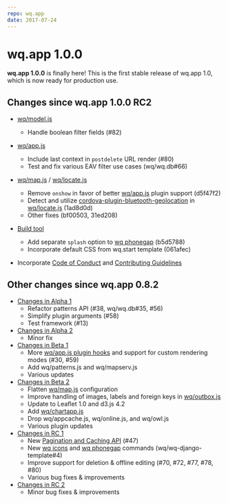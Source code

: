 ```yaml
---
repo: wq.app
date: 2017-07-24
---
```


# wq.app 1.0.0

**wq.app 1.0.0** is finally here!  This is the first stable release of wq.app 1.0, which is now ready for production use. 

## Changes since wq.app 1.0.0 RC2

* [wq/model.js](../@wq/model.md)
  * Handle boolean filter fields (#82)
* [wq/app.js](../@wq/app.md)
  * Include last context in `postdelete` URL render (#80)
  * Test and fix various EAV filter use cases (wq/wq.db#66)
* [wq/map.js](../@wq/map.md) / [wq/locate.js](../inputs/Geo.md)
  * Remove `onshow` in favor of better [wq/app.js](../@wq/app.md) plugin support (d5f47f2)
  * Detect and utilize [cordova-plugin-bluetooth-geolocation](https://github.com/heigeo/cordova-plugin-bluetooth-geolocation) in [wq/locate.js](../inputs/Geo.md) (1ad8d0d)
  * Other fixes (bf00503, 31ed208)
* [Build tool](../wq.build/cli.md)
  * Add separate `splash` option to [wq phonegap](FIXME) (b5d5788)
  * Incorporate default CSS from wq.start template (061afec)

 * Incorporate [Code of Conduct](https://github.com/wq/wq.app/blob/master/CODE_OF_CONDUCT.md) and [Contributing Guidelines](https://github.com/wq/wq.app/blob/master/CONTRIBUTING.md)

##  Other changes since wq.app 0.8.2

* [Changes in Alpha 1](./wq.app-1.0.0a1.md)
  * Refactor patterns API (#38, wq/wq.db#35, #56)
  * Simplify plugin arguments (#58)
  * Test framework (#13)
* [Changes in Alpha 2](./wq.app-1.0.0a2.md)
  * Minor fix
* [Changes in Beta 1](./wq.app-1.0.0b1.md)
  * More [wq/app.js plugin hooks](../plugins/index.md) and support for custom rendering modes (#30, #59)
  * Add wq/patterns.js and wq/mapserv.js
  * Various updates
* [Changes in Beta 2](./wq.app-1.0.0b2.md)
  * Flatten [wq/map.js](../@wq/map.md) configuration
  * Improve handling of images, labels and foreign keys in [wq/outbox.js](../@wq/outbox.md)
  * Update to Leaflet 1.0 and d3.js 4.2
  * Add [wq/chartapp.js](https://github.com/wq/django-rest-pandas)
  * Drop wq/appcache.js, wq/online.js, and wq/owl.js
  * Various plugin updates
* [Changes in RC 1](./wq.app-1.0.0rc1.md)
  * New [Pagination and Caching API](../wq-configuration-object.md) (#47)
  * New [wq icons](../wq.build/icons.md) and [wq phonegap](FIXME) commands (wq/wq-django-template#4)
  * Improve support for deletion & offline editing (#70, #72, #77, #78, #80)
  * Various bug fixes & improvements
* [Changes in RC 2](./wq.app-1.0.0rc2.md)
  * Minor bug fixes & improvements
